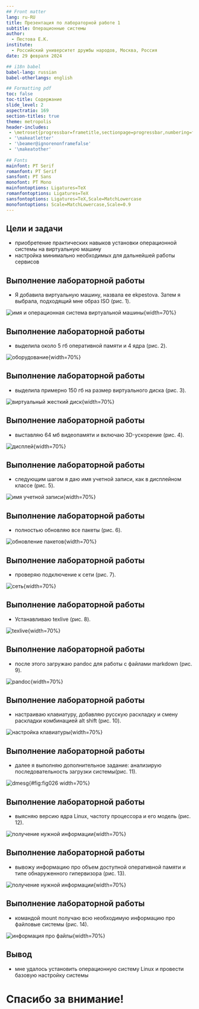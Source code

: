 ```yaml
---
## Front matter
lang: ru-RU
title: Презентация по лабораторной работе 1
subtitle: Операционные системы
author:
  - Пестова Е.К.
institute:
  - Российский университет дружбы народов, Москва, Россия
date: 29 февраля 2024

## i18n babel
babel-lang: russian
babel-otherlangs: english

## Formatting pdf
toc: false
toc-title: Содержание
slide_level: 2
aspectratio: 169
section-titles: true
theme: metropolis
header-includes:
 - \metroset{progressbar=frametitle,sectionpage=progressbar,numbering=fraction}
 - '\makeatletter'
 - '\beamer@ignorenonframefalse'
 - '\makeatother'
 
## Fonts
mainfont: PT Serif
romanfont: PT Serif
sansfont: PT Sans
monofont: PT Mono
mainfontoptions: Ligatures=TeX
romanfontoptions: Ligatures=TeX
sansfontoptions: Ligatures=TeX,Scale=MatchLowercase
monofontoptions: Scale=MatchLowercase,Scale=0.9
---
```


## Цели и задачи

- приобретение практических навыков установки операционной системы на виртуальную машину
- настройка минимально необходимых для дальнейшей работы сервисов

## Выполнение лабораторной работы

- Я добавила виртуальную машину, назвала ее ekpestova. Затем я выбрала, подходящий мне образ ISO (рис. 1).

![имя и операционная система виртуальной машины](/home/ekpestova/ЛР1/1){width=70%}

## Выполнение лабораторной работы

- выделила около 5 гб оперативной памяти и 4 ядра (рис. 2).

![оборудование](/home/ekpestova/ЛР1/2){width=70%}

## Выполнение лабораторной работы

- выделила примерно 150 гб на размер виртуального диска (рис. 3).

![виртуальный жесткий диск](/home/ekpestova/ЛР1/3){width=70%}

## Выполнение лабораторной работы

- выставляю 64 мб видеопамяти и включаю 3D-ускорение (рис. 4).

![дисплей](/home/ekpestova/ЛР1/55){width=70%}

## Выполнение лабораторной работы

- следующим шагом я даю имя учетной записи, как в дисплейном классе (рис. 5).

![имя учетной записи](/home/ekpestova/ЛР1/9){width=70%}

## Выполнение лабораторной работы

- полностью обновляю все пакеты (рис. 6).

![обновление пакетов](/home/ekpestova/ЛР1/12){width=70%}

## Выполнение лабораторной работы

- проверяю подключение к сети (рис. 7).

![сеть](/home/ekpestova/ЛР1/13){width=70%}

## Выполнение лабораторной работы

- Устанавливаю texlive (рис. 8).

![texlive](/home/ekpestova/ЛР1/21){width=70%}

## Выполнение лабораторной работы

- после этого загружаю pandoc для работы с файлами markdown (рис. 9).

![pandoc](/home/ekpestova/ЛР1/22){width=70%}

## Выполнение лабораторной работы

- настраиваю клавиатуру, добавляю русскую раскладку и смену раскладки комбинацией alt shift (рис. 10).

![настройка клавиатуры](/home/ekpestova/ЛР1/23){width=70%}

## Выполнение лабораторной работы

- далее я выполняю дополнительное задание: анализирую последовательность загрузки системы(рис. 11).

![dmesg](/home/ekpestova/ЛР1/25){#fig:fig026 width=70%}

## Выполнение лабораторной работы

- выясняю версию ядра Linux, частоту процессора и его модель (рис. 12).

![получение нужной информации](/home/ekpestova/ЛР1/26){width=70%}

## Выполнение лабораторной работы

- вывожу информацию про объем доступной оперативной памяти и типе обнаруженного гипервизора (рис. 13).

![получение нужной информации](/home/ekpestova/ЛР1/27){width=70%}

## Выполнение лабораторной работы

- командой mount получаю всю необходимую информацию про файловые системы (рис. 14).

![информация про файлы](/home/ekpestova/ЛР1/28){width=70%}

## Вывод

- мне удалось установить операционную систему Linux и провести базовую настройку системы


# Спасибо за внимание!

